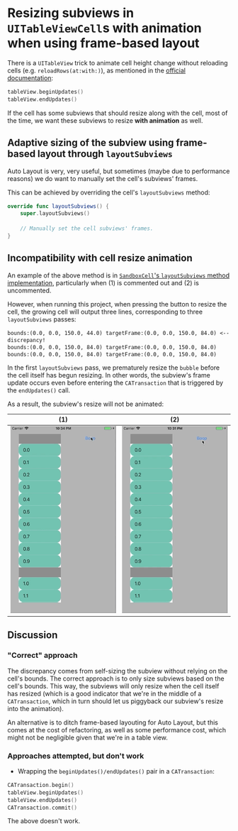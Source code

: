 # Resizing subviews in `UITableViewCell`s with animation when using frame-based layout

There is a `UITableView` trick to animate cell height change without reloading cells (e.g. `reloadRows(at:with:)`),
as mentioned in the [official documentation](https://developer.apple.com/documentation/uikit/uitableview/1614908-beginupdates):

```swift
tableView.beginUpdates()
tableView.endUpdates()
```

If the cell has some subviews that should resize along with the cell, most of the time,
we want these subviews to resize **with animation** as well.

## Adaptive sizing of the subview using frame-based layout through `layoutSubviews`

Auto Layout is very, very useful, but sometimes (maybe due to performance reasons) we do want to manually set the cell's subviews' frames.

This can be achieved by overriding the cell's `layoutSubviews` method:

```swift
override func layoutSubviews() {
    super.layoutSubviews()

    // Manually set the cell subviews' frames.
}
```

## Incompatibility with cell resize animation

An example of the above method is in
[`SandboxCell`'s `layoutSubviews` method implementation](/ResizeTableViewCellSubviewsWithAnimation/ResizeTableViewCellSubviewsWithAnimation/SandboxCell.swift),
particularly when (1) is commented out and (2) is uncommented.

However, when running this project, when pressing the button to resize the cell, the growing cell will output three lines,
corresponding to three `layoutSubviews` passes:

```
bounds:(0.0, 0.0, 150.0, 44.0) targetFrame:(0.0, 0.0, 150.0, 84.0) <-- discrepancy!
bounds:(0.0, 0.0, 150.0, 84.0) targetFrame:(0.0, 0.0, 150.0, 84.0)
bounds:(0.0, 0.0, 150.0, 84.0) targetFrame:(0.0, 0.0, 150.0, 84.0)
```

In the first `layoutSubviews` pass, we prematurely resize the `bubble` before the cell itself has begun resizing. In other words,
the subview's frame update occurs even before entering the `CATransaction` that is triggered by the `endUpdates()` call.

As a result, the subview's resize will not be animated:

|(1)|(2)|
|--|--|
|![(1)](animate-right.gif)|![(2)](animate-wrong.gif)|

## Discussion

### "Correct" approach

The discrepancy comes from self-sizing the subview without relying on the cell's bounds. The correct approach is to only size subviews based
on the cell's bounds. This way, the subviews will only resize when the cell itself has resized (which is a good indicator that we're in the
middle of a `CATransaction`, which in turn should let us piggyback our subview's resize into the animation).

An alternative is to ditch frame-based layouting for Auto Layout, but this comes at the cost of refactoring, as well as some performance cost, 
which might not be negligible given that we're in a table view.

### Approaches attempted, but don't work

* Wrapping the `beginUpdates()/endUpdates()` pair in a `CATransaction`:

```swift
CATransaction.begin()
tableView.beginUpdates()
tableView.endUpdates()
CATransaction.commit()
```

The above doesn't work.
